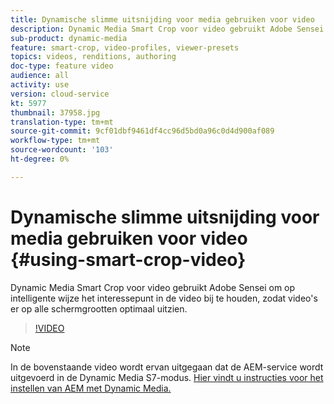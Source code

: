 ```yaml
---
title: Dynamische slimme uitsnijding voor media gebruiken voor video
description: Dynamic Media Smart Crop voor video gebruikt Adobe Sensei om op intelligente wijze het interessepunt in de video bij te houden, zodat video's er op alle schermgrootten optimaal uitzien.
sub-product: dynamic-media
feature: smart-crop, video-profiles, viewer-presets
topics: videos, renditions, authoring
doc-type: feature video
audience: all
activity: use
version: cloud-service
kt: 5977
thumbnail: 37958.jpg
translation-type: tm+mt
source-git-commit: 9cf01dbf9461df4cc96d5bd0a96c0d4d900af089
workflow-type: tm+mt
source-wordcount: '103'
ht-degree: 0%

---
```



# Dynamische slimme uitsnijding voor media gebruiken voor video {#using-smart-crop-video}

Dynamic Media Smart Crop voor video gebruikt Adobe Sensei om op intelligente wijze het interessepunt in de video bij te houden, zodat video&#39;s er op alle schermgrootten optimaal uitzien.

>[!VIDEO](https://video.tv.adobe.com/v/37958/?quality=12)

>[!NOTE]
>
>In de bovenstaande video wordt ervan uitgegaan dat de AEM-service wordt uitgevoerd in de Dynamic Media S7-modus. [Hier vindt u instructies voor het instellen van AEM met Dynamic Media.](https://docs.adobe.com/content/help/en/experience-manager-cloud-service/assets/dynamicmedia/config-dm.html)

